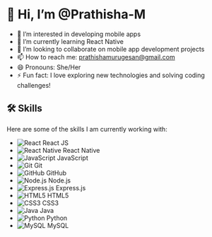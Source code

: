 # 👋 Hi, I’m @Prathisha-M
- 👀 I’m interested in developing mobile apps
- 🌱 I’m currently learning React Native
- 💞️ I’m looking to collaborate on mobile app development projects
- 📫 How to reach me: prathishamurugesan@gmail.com
- 😄 Pronouns: She/Her
- ⚡ Fun fact: I love exploring new technologies and solving coding challenges!

## 🛠️ Skills

Here are some of the skills I am currently working with:

- ![React](https://img.shields.io/badge/React-61DAFB?style=flat-square&logo=react&logoColor=black) React JS
- ![React Native](https://img.shields.io/badge/React_Native-61DAFB?style=flat-square&logo=react&logoColor=black) React Native
- ![JavaScript](https://img.shields.io/badge/JavaScript-F7DF1E?style=flat-square&logo=javascript&logoColor=white) JavaScript
- ![Git](https://img.shields.io/badge/Git-F05032?style=flat-square&logo=git&logoColor=white) Git
- ![GitHub](https://img.shields.io/badge/GitHub-181717?style=flat-square&logo=github&logoColor=white) GitHub
- ![Node.js](https://img.shields.io/badge/Node.js-339933?style=flat-square&logo=node.js&logoColor=white) Node.js
- ![Express.js](https://img.shields.io/badge/Express.js-000000?style=flat-square&logo=express&logoColor=white) Express.js
- ![HTML5](https://img.shields.io/badge/HTML5-E34F26?style=flat-square&logo=html5&logoColor=white) HTML5
- ![CSS3](https://img.shields.io/badge/CSS3-1572B6?style=flat-square&logo=css3&logoColor=white) CSS3
- ![Java](https://img.shields.io/badge/Java-007396?style=flat-square&logo=java&logoColor=white) Java
- ![Python](https://img.shields.io/badge/Python-3776AB?style=flat-square&logo=python&logoColor=white) Python
- ![MySQL](https://img.shields.io/badge/MySQL-4479A1?style=flat-square&logo=mysql&logoColor=white) MySQL
